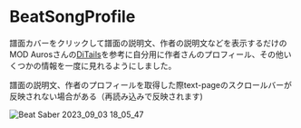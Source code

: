 # BeatSongProfile
譜面カバーをクリックして譜面の説明文、作者の説明文などを表示するだけのMOD
Aurosさんの[DiTails](https://github.com/Auros/DiTails)を参考に自分用に作者さんのプロフィール、その他いくつかの情報を一度に見れるようにしました。

譜面の説明文、作者のプロフィールを取得した際text-pageのスクロールバーが反映されない場合がある（再読み込みで反映されます)


![Beat Saber 2023_09_03 18_05_47](https://github.com/scifiHerb/BeatSongProfile/assets/109839172/341ffec0-f322-4f44-8a5e-22e605ac3772)
